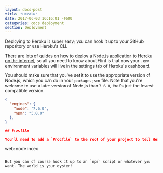```yaml
---
layout: docs-post
title: "Heroku"
date: 2017-06-03 16:16:01 -0600
categories: docs deployment
section: Deployment
---
```

Deploying to Heroku is super easy; you can hook it up to your GitHub repository or use Heroku's CLI.

There are lots of guides on how to deploy a Node.js application to Heroku [on the internet](https://devcenter.heroku.com/articles/deploying-nodejs), so all you need to know about Flint is that now your `.env` environment variables will live in the settings tab of Heroku's dashboard.

You should make sure that you've set it to use the appropriate version of Node.js, which you can do in your `package.json` file. Note that you're welcome to use a later version of Node.js than `7.6.0`, that's just the lowest compatible version.

```json
{
  "engines": {
    "node": "7.6.0",
    "npm": "5.0.0"
  },
}

## Procfile

You'll need to add a `Procfile` to the root of your project to tell Heroku what to do when starting the server. It should look something like this:

```
web: node index
```

But you can of course hook it up to an `npm` script or whatever you want. The world is your oyster! 